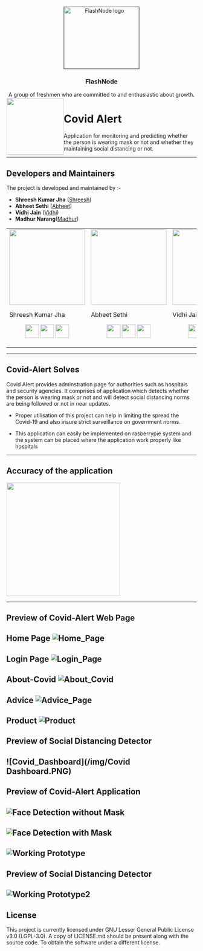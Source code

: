 <p align="center">
  <a href="">
    <img src="/img/Logo2.png" alt="FlashNode logo" width="200" height="165">
  </a>
</p>

<h3 align="center">FlashNode</h3>

<p align="center">
  A group of freshmen who are committed to and enthusiastic about growth.
  <br>

<img src="/img/logo.jfif" align="left" hspace="1" vspace="1" height="150" width="150">

# Covid Alert

Application for monitoring and predicting whether the person is wearing mask or not and whether they maintaining social distancing or not.

------

## Developers and Maintainers
The project is developed and maintained by :-
- **Shreesh Kumar Jha** ([Shreesh](https://github.com/shreeshjha))
- **Abheet Sethi** ([Abheet](https://github.com/AbheetSethi))
- **Vidhi Jain** ([Vidhi](https://github.com/vidhijain470))
- **Madhur Narang**([Madhur](https://github.com/MadhurNarang))
<table>
<tr>
<td>
      <img src="https://avatars.githubusercontent.com/u/32769890?s=200&u=4ab22e420fe19647cdef4ab0bcbdb0c1cdf5bccb&v=4"/width="200" height="200"/>
  
  Shreesh Kumar Jha

<p align="center">
<a href = "https://github.com/shreeshjha"><img src = "http://www.iconninja.com/files/241/825/211/round-collaboration-social-github-code-circle-network-icon.svg" width="36" height = "36"/></a>
<a href = "https://twitter.com/Shreesh_K_Jha"><img src = "https://www.shareicon.net/download/2016/07/06/107115_media.svg" width="36" height="36"/></a>
<a href = "https://www.linkedin.com/in/shreeshjha/"><img src = "http://www.iconninja.com/files/863/607/751/network-linkedin-social-connection-circular-circle-media-icon.svg" width="36" height="36"/></a>
</p>
</td>

<td>
     <img src="https://avatars.githubusercontent.com/u/76446866?v=4"/width="200" height="200"/>
  
  Abheet Sethi
<p align="center">
<a href = "https://github.com/AbheetSethi"><img src = "http://www.iconninja.com/files/241/825/211/round-collaboration-social-github-code-circle-network-icon.svg" width="36" height = "36"/></a>
<a href = "https://twitter.com/SethiAbheet"><img src = "https://www.shareicon.net/download/2016/07/06/107115_media.svg" width="36" height="36"/></a>
<a href = "https://www.linkedin.com/in/abheet-sethi-05a805200/"><img src = "http://www.iconninja.com/files/863/607/751/network-linkedin-social-connection-circular-circle-media-icon.svg" width="36" height="36"/></a>
</p>
</td>

<td>
    <img src="https://avatars.githubusercontent.com/u/79098805?v=4"/width="200" height="200"/>
  
   Vidhi Jain

<p align="center">
<a href = "https://github.com/vidhijain470"><img src = "http://www.iconninja.com/files/241/825/211/round-collaboration-social-github-code-circle-network-icon.svg" width="36" height = "36"/></a>
<a href = "https://twitter.com/vidhi470"><img src = "https://www.shareicon.net/download/2016/07/06/107115_media.svg" width="36" height="36"/></a>
<a href = "https://www.linkedin.com/in/vidhi-jain-317633205/"><img src = "http://www.iconninja.com/files/863/607/751/network-linkedin-social-connection-circular-circle-media-icon.svg" width="36" height="36"/></a>
</p>
</td>

<td> 
    <img src="https://avatars.githubusercontent.com/u/71398066?v=4"/width="200" height="200"/>
  
  Madhur Narang

<p align="center">
<a href = "https://github.com/MadhurNarang"><img src = "http://www.iconninja.com/files/241/825/211/round-collaboration-social-github-code-circle-network-icon.svg" width="36" height = "36"/></a>
<a href = "https://twitter.com/MadhurNarang2?s=08"><img src = "https://www.shareicon.net/download/2016/07/06/107115_media.svg" width="36" height="36"/></a>
<a href = "https://www.linkedin.com/in/madhur-narang-a5307a210/"><img src = "http://www.iconninja.com/files/863/607/751/network-linkedin-social-connection-circular-circle-media-icon.svg" width="36" height="36"/></a>
</p>
</td>

<td>
</tr>
</table>

--------

## Covid-Alert Solves
Covid Alert provides adminstration page for authorities such as hospitals and security agencies. It comprises of application which detects whether the person is wearing mask or not and will detect social distancing norms are being followed or not in near updates.

- Proper utilisation of this project can help in limiting the spread the Covid-19 and also insure strict surveillance on government norms.

- This application can easily be implemented on rasberrypie system and the system can be placed where the application work properly like hospitals

--------

## Accuracy of the application

<img src="/img/plot.png" align="center" hspace="1" vspace="1" height="300" width="300">

--------
  
## Preview of Covid-Alert Web Page

Home Page
![Home_Page](/img/Homepage.jpeg)
--------
Login Page
![Login_Page](/img/Login.jpeg)
--------
About-Covid
![About_Covid](/img/About-Covid.jpeg)
--------
Advice
![Advice_Page](/img/Precaution.jpeg)
--------
Product
![Product](/img/Products.jpeg)
---------

## Preview of Social Distancing Detector

![Covid_Dashboard](/img/Covid Dashboard.PNG)
-------


## Preview of Covid-Alert Application

![Face Detection without Mask](/img/FaceDetection_NoMask.png)
--------
![Face Detection with Mask](/img/FaceDetection_Mask.png)
--------
![Working Prototype](/img/Covid-Alert-Application-Prototyp.gif)
--------

## Preview of Social Distancing Detector

![Working Prototype2](/img/Social-Distancing-Preview.gif)
-------

## License

This project is currently licensed under GNU Lesser General Public License v3.0 (LGPL-3.0). A copy of LICENSE.md should be present along with the source code. To obtain the software under a different license.
      






